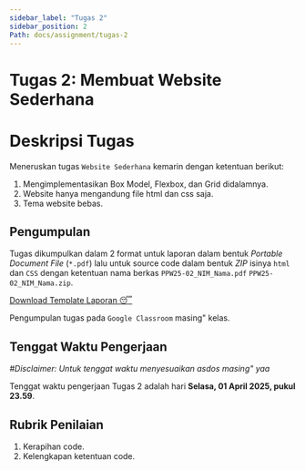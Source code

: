 ```yaml
---
sidebar_label: "Tugas 2"
sidebar_position: 2
Path: docs/assignment/tugas-2
---
```


# Tugas 2: Membuat Website Sederhana

# Deskripsi Tugas

Meneruskan tugas `Website Sederhana` kemarin dengan ketentuan berikut:

1. Mengimplementasikan Box Model, Flexbox, dan Grid didalamnya.
2. Website hanya mengandung file html dan css saja.
3. Tema website bebas.

## Pengumpulan

Tugas dikumpulkan dalam 2 format untuk laporan dalam bentuk *Portable Document File* (`*.pdf`) lalu untuk source code dalam bentuk *ZIP* isinya `html` dan `CSS` dengan ketentuan nama berkas `PPW25-02_NIM_Nama.pdf` `PPW25-02_NIM_Nama.zip`.

[Download Template Laporan 😴](https://github.com/PEMWEB-2025/PEMWEB-2025/raw/021ac9dd5da252489ded588f940d6067e7c963c9/static/berkas/Template%20Laporan.docx)

Pengumpulan tugas pada `Google Classroom` masing" kelas.

## Tenggat Waktu Pengerjaan
*#Disclaimer: Untuk tenggat waktu menyesuaikan asdos masing" yaa*

Tenggat waktu pengerjaan Tugas 2 adalah hari **Selasa, 01 April 2025, pukul 23.59**.

## Rubrik Penilaian

1. Kerapihan code.
2. Kelengkapan ketentuan code.